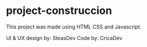 # project-construccion

This project was made using HTML CSS and Javascript.

UI & UX design by: SteasDev
Code by: CricaDev

